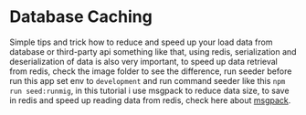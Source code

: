 # Database Caching

Simple tips and trick how to reduce and speed up your load data from database or third-party api something like that, using redis, serialization and deserialization of data is also very important, to speed up data retrieval from redis, check the image folder to see the difference, run seeder before run this app set env to `development` and run command seeder like this `npm run seed:runmig`, in this tutorial i use msgpack to reduce data size, to save in redis and speed up reading data from redis, check here about [msgpack](https://msgpack.org/).